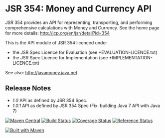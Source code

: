 JSR 354: Money and Currency API
===============================

JSR 354 provides an API for representing, transporting, and performing comprehensive calculations with Money and Currency. 
See the home page for more details:
http://jcp.org/en/jsr/detail?id=354

This is the API module of JSR 354 licenced under 
- the JSR Spec Licence for Evaluation (see *EVALUATION-LICENCE.txt)
- the JSR Spec Licence for Implementation (see *IMPLEMENTATION-LICENCE.txt)

See also:
http://javamoney.java.net

Release Notes
-------------

- *1.0*    API as defined by JSR 354 Spec.
- *1.0.1*  API as defined by JSR 354 Spec (Fix: building Java 7 API with Java 7)


[![Maven Central](https://maven-badges.herokuapp.com/maven-central/javax.money/money-api/badge.svg)](https://maven-badges.herokuapp.com/maven-central/javax.money/money-api)
[![Build Status](https://api.travis-ci.org/JavaMoney/jsr354-api.png?branch=master)](https://travis-ci.org/JavaMoney/jsr354-api)
[![Coverage Status](https://coveralls.io/repos/JavaMoney/jsr354-api/badge.svg?branch=master)](https://coveralls.io/r/JavaMoney/jsr354-api?branch=master)
[![Reference Status](https://www.versioneye.com/java/javax.money:money-api/reference_badge.svg?style=flat)](https://www.versioneye.com/java/javax.money:money-api/references)

[![Built with Maven](http://maven.apache.org/images/logos/maven-feather.png)](http://maven.org/)
